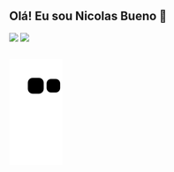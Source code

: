 ## Olá! Eu sou Nicolas Bueno 👋

 <div>
        <a href="https://github.com/Nicolas-Bueno"></a>
        <img height="160em" src="https://github-readme-stats.vercel.app/api/pin/?username=Nicolas-Bueno&show_icons=true&theme=tokyonight"/>
        <img height="140em" src="https://github-readme-stats.vercel.app/api/pin/top-langs/?username=Nicolas-Bueno&layout=compact&langs_count-&theme=tokyonight"/>
 </div>
 
 
 ##
 
 ![Snake animation](https://github.com/Nicolas-Bueno/Nicolas-Bueno/blob/output/github-contribution-grid-snake.svg)
 


